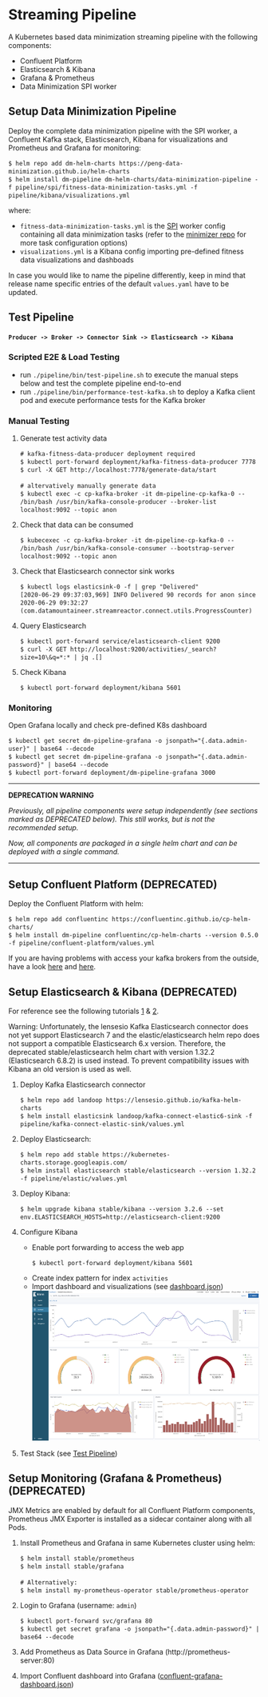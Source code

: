 # Streaming Pipeline

A Kubernetes based data minimization streaming pipeline with the following components:
* Confluent Platform
* Elasticsearch & Kibana
* Grafana & Prometheus
* Data Minimization SPI worker


## Setup Data Minimization Pipeline

Deploy the complete data minimization pipeline with the SPI worker, a Confluent Kafka stack, Elasticsearch, Kibana for visualizations and Prometheus and Grafana for monitoring:
```
$ helm repo add dm-helm-charts https://peng-data-minimization.github.io/helm-charts
$ helm install dm-pipeline dm-helm-charts/data-minimization-pipeline -f pipeline/spi/fitness-data-minimization-tasks.yml -f pipeline/kibana/visualizations.yml
```
where:
* `fitness-data-minimization-tasks.yml` is the [SPI](https://github.com/peng-data-minimization/kafka-spi) worker config containing all data minimization tasks (refer to the [minimizer repo](https://github.com/peng-data-minimization/minimizer) for more task configuration options)
* `visualizations.yml` is a Kibana config importing pre-defined fitness data visualizations and dashboads

In case you would like to name the pipeline differently, keep in mind that release name specific entries of the default `values.yaml` have to be updated.


## Test Pipeline
**`Producer -> Broker -> Connector Sink -> Elasticsearch -> Kibana`**

### Scripted E2E & Load Testing
* run `./pipeline/bin/test-pipeline.sh` to execute the manual steps below and test the complete pipeline end-to-end
* run `./pipeline/bin/performance-test-kafka.sh` to deploy a Kafka client pod and execute performance tests for the Kafka broker

### Manual Testing
1. Generate test activity data
    ```
    # kafka-fitness-data-producer deployment required
    $ kubectl port-forward deployment/kafka-fitness-data-producer 7778
    $ curl -X GET http://localhost:7778/generate-data/start

    # altervatively manually generate data
    $ kubectl exec -c cp-kafka-broker -it dm-pipeline-cp-kafka-0 -- /bin/bash /usr/bin/kafka-console-producer --broker-list localhost:9092 --topic anon
    ```
2. Check that data can be consumed
    ```
    $ kubecexec -c cp-kafka-broker -it dm-pipeline-cp-kafka-0 -- /bin/bash /usr/bin/kafka-console-consumer --bootstrap-server localhost:9092 --topic anon
    ```
3. Check that Elasticsearch connector sink works
    ```
    $ kubectl logs elasticsink-0 -f | grep "Delivered"
    [2020-06-29 09:37:03,969] INFO Delivered 90 records for anon since 2020-06-29 09:32:27 (com.datamountaineer.streamreactor.connect.utils.ProgressCounter)
    ```
4. Query Elasticsearch
    ```
    $ kubectl port-forward service/elasticsearch-client 9200
    $ curl -X GET http://localhost:9200/activities/_search?size=10\&q=*:* | jq .[]
    ```
5. Check Kibana
    ```
    $ kubectl port-forward deployment/kibana 5601
    ```

### Monitoring

Open Grafana locally and check pre-defined K8s dashboard
```
$ kubectl get secret dm-pipeline-grafana -o jsonpath="{.data.admin-user}" | base64 --decode
$ kubectl get secret dm-pipeline-grafana -o jsonpath="{.data.admin-password}" | base64 --decode
$ kubectl port-forward deployment/dm-pipeline-grafana 3000
```

---
**DEPRECATION WARNING**

*Previously, all pipeline components were setup independently (see sections marked as DEPRECATED below). This still works, but is not the recommended setup.*

*Now, all components are packaged in a single helm chart and can be deployed with a single command.*

---

## Setup Confluent Platform (DEPRECATED)

Deploy the Confluent Platform with helm:
```
$ helm repo add confluentinc https://confluentinc.github.io/cp-helm-charts/
$ helm install dm-pipeline confluentinc/cp-helm-charts --version 0.5.0 -f pipeline/confluent-platform/values.yml
```

If you are having problems with access your kafka brokers from the outside, have a look [here](https://medium.com/@tsuyoshiushio/configuring-kafka-on-kubernetes-makes-available-from-an-external-client-with-helm-96e9308ee9f4) and [here](https://github.com/confluentinc/cp-helm-charts/issues/351).


## Setup Elasticsearch & Kibana (DEPRECATED)

For reference see the following tutorials [1](https://www.linode.com/docs/kubernetes/how-to-deploy-the-elastic-stack-on-kubernetes/
) & [2](https://logz.io/blog/deploying-the-elk-stack-on-kubernetes-with-helm/).

Warning: Unfortunately, the lensesio Kafka Elasticsearch connector does not yet support Elasticsearch 7 and the elastic/elasticsearch helm repo does not support a compatible Elasticsearch 6.x version. Therefore, the deprecated stable/elasticsearch helm chart with version 1.32.2 (Elasticsearch 6.8.2) is used instead. To prevent compatibility issues with Kibana an old version is used as well.

1. Deploy Kafka Elasticsearch connector
    ```
    $ helm repo add landoop https://lensesio.github.io/kafka-helm-charts
    $ helm install elasticsink landoop/kafka-connect-elastic6-sink -f pipeline/kafka-connect-elastic-sink/values.yml
    ```

2. Deploy Elasticsearch:
    ```
    $ helm repo add stable https://kubernetes-charts.storage.googleapis.com/
    $ helm install elasticsearch stable/elasticsearch --version 1.32.2 -f pipeline/elastic/values.yml
    ```

3. Deploy Kibana:
    ```
    $ helm upgrade kibana stable/kibana --version 3.2.6 --set env.ELASTICSEARCH_HOSTS=http://elasticsearch-client:9200
    ```

4. Configure Kibana
    * Enable port forwarding to access the web app
        ```
        $ kubectl port-forward deployment/kibana 5601
        ```
    * Create index pattern for index `activities`
    * Import dashboard and visualizations (see [dashboard.json](pipeline/kibana/config/dashboard.json))
        <img src="img/kibana-dashboard.png" alt="Kibana Visualization" height="300" />

5. Test Stack (see [Test Pipeline](#test-pipeline))



## Setup Monitoring (Grafana & Prometheus) (DEPRECATED)

JMX Metrics are enabled by default for all Confluent Platform components, Prometheus JMX Exporter is installed as a sidecar container along with all Pods.

1. Install Prometheus and Grafana in same Kubernetes cluster using helm:
    ```
    $ helm install stable/prometheus
    $ helm install stable/grafana

    # Alternatively:
    $ helm install my-prometheus-operator stable/prometheus-operator
    ```

2. Login to Grafana (username: `admin`)
    ```
    $ kubectl port-forward svc/grafana 80
    $ kubectl get secret grafana -o jsonpath="{.data.admin-password}" | base64 --decode
    ```

3. Add Prometheus as Data Source in Grafana (http://prometheus-server:80)

4. Import Confluent dashboard into Grafana ([confluent-grafana-dashboard.json](monitoring/confluent-grafana-dashboard.json))

